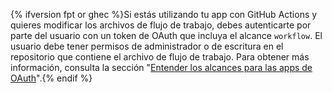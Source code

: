 {% ifversion fpt or ghec %}Si estás utilizando tu app con GitHub Actions y quieres modificar los archivos de flujo de trabajo, debes autenticarte por parte del usuario con un token de OAuth que incluya el alcance `workflow`. El usuario debe tener permisos de administrador o de escritura en el repositorio que contiene el archivo de flujo de trabajo. Para obtener más información, consulta la sección "[Entender los alcances para las apps de OAuth](/apps/building-oauth-apps/understanding-scopes-for-oauth-apps/#available-scopes)".{% endif %}
